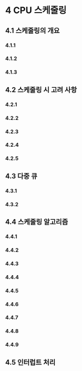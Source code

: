 # 4 CPU 스케줄링

## 4.1 스케줄링의 개요

### 4.1.1

### 4.1.2

### 4.1.3

## 4.2 스케줄링 시 고려 사항

### 4.2.1

### 4.2.2

### 4.2.3

### 4.2.4

### 4.2.5

## 4.3 다중 큐

### 4.3.1

### 4.3.2

## 4.4 스케줄링 알고리즘

### 4.4.1

### 4.4.2

### 4.4.3

### 4.4.4

### 4.4.5

### 4.4.6

### 4.4.7

### 4.4.8

### 4.4.9

## 4.5 인터럽트 처리

